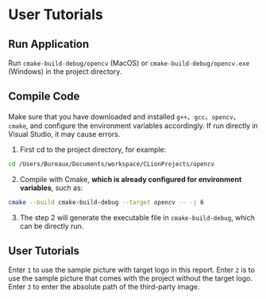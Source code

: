 # User Tutorials
## Run Application
Run `cmake-build-debug/opencv` (MacOS) or `cmake-build-debug/opencv.exe` (Windows) in the project directory.
## Compile Code
Make sure that you have downloaded and installed `g++`、`gcc`、`opencv`、`cmake`, and configure the environment variables accordingly. If run directly in Visual Studio, it may cause errors.
1. First cd to the project directory, for example:
```bash
cd /Users/Bureaux/Documents/workspace/CLionProjects/opencv
```
2. Compile with Cmake, **which is already configured for environment variables**, such as:
```bash
cmake --build cmake-build-debug --target opencv -- -j 6
```
3. The step 2 will generate the executable file in `cmake-build-debug`, which can be directly run.
## User Tutorials
Enter `1` to use the sample picture with target logo in this report. Enter `2` is to use the sample picture that comes with the project without the target logo. Enter `3` to enter the absolute path of the third-party image.
